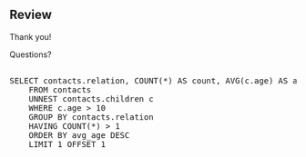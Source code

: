 ## Review

Thank you!

Questions?

<pre id="example"> 
SELECT contacts.relation, COUNT(*) AS count, AVG(c.age) AS avg_age
    FROM contacts 
    UNNEST contacts.children c
    WHERE c.age > 10
    GROUP BY contacts.relation
    HAVING COUNT(*) > 1
    ORDER BY avg_age DESC
    LIMIT 1 OFFSET 1
</pre>
